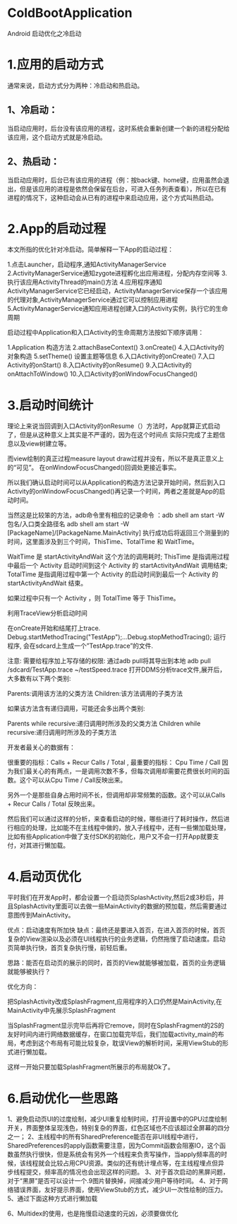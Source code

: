 # ColdBootApplication
Android 启动优化之冷启动
# 1.应用的启动方式

通常来说，启动方式分为两种：冷启动和热启动。

## 1、冷启动：
当启动应用时，后台没有该应用的进程，这时系统会重新创建一个新的进程分配给该应用，这个启动方式就是冷启动。

## 2、热启动：
当启动应用时，后台已有该应用的进程（例：按back键、home键，应用虽然会退出，但是该应用的进程是依然会保留在后台，可进入任务列表查看），所以在已有进程的情况下，这种启动会从已有的进程中来启动应用，这个方式叫热启动。 

# 2.App的启动过程

本文所指的优化针对冷启动。简单解释一下App的启动过程：

1.点击Launcher，启动程序,通知ActivityManagerService
2.ActivityManagerService通知zygote进程孵化出应用进程，分配内存空间等
3.执行该应用ActivityThread的main()方法
4.应用程序通知ActivityManagerService它已经启动，ActivityManagerService保存一个该应用的代理对象,ActivityManagerService通过它可以控制应用进程
5.ActivityManagerService通知应用进程创建入口的Activity实例，执行它的生命周期

启动过程中Application和入口Activity的生命周期方法按如下顺序调用：

1.Application 构造方法
2.attachBaseContext()
3.onCreate()
4.入口Activity的对象构造
5.setTheme() 设置主题等信息
6.入口Activity的onCreate()
7.入口Activity的onStart()
8.入口Activity的onResume()
9.入口Activity的onAttachToWindow()
10.入口Activity的onWindowFocusChanged()



# 3.启动时间统计

理论上来说当回调到入口Activity的onResume（）方法时，App就算正式启动了，但是从这种意义上其实是不严谨的，因为在这个时间点
实际只完成了主题信息以及view树建立等。

而view绘制的真正过程measure layout draw过程并没有，所以不是真正意义上的“可见”。 在onWindowFocusChanged()回调处更接近事实。

所以我们确认启动时间可以从Application的构造方法记录开始时间，然后到入口Activity的onWindowFocusChanged()再记录一个时间，两者之差就是App的启动时间。

当然这是比较笨的方法，adb命令里有相应的记录命令 ：adb shell am start -W 包名/入口类全路径名
adb shell am start -W [PackageName]/[PackageName.MainActivity]
执行成功后将返回三个测量到的时间，这里面涉及到三个时间，ThisTime、TotalTime 和 WaitTime。

WaitTime 是 startActivityAndWait 这个方法的调用耗时;
ThisTime 是指调用过程中最后一个 Activity 启动时间到这个 Activity 的 startActivityAndWait 调用结束;
TotalTime 是指调用过程中第一个 Activity 的启动时间到最后一个 Activity 的 startActivityAndWait 结束。

如果过程中只有一个 Activity ，则 TotalTime 等于 ThisTime。

利用TraceView分析启动时间

在onCreate开始和结尾打上trace.
Debug.startMethodTracing("TestApp");...Debug.stopMethodTracing();
运行程序, 会在sdcard上生成一个”TestApp.trace”的文件. 

注意: 需要给程序加上写存储的权限:
<uses-permission android:name="android.permission.WRITE_EXTERNAL_STORAGE"/>
通过adb pull将其导出到本地
adb pull /sdcard/TestApp.trace ~/testSpeed.trace
打开DDMS分析trace文件,展开后，大多数有以下两个类别:

Parents:调用该方法的父类方法 
Children:该方法调用的子类方法 

如果该方法含有递归调用，可能还会多出两个类别: 

Parents while recursive:递归调用时所涉及的父类方法 
Children while recursive:递归调用时所涉及的子类方法

开发者最关心的数据有： 

很重要的指标：Calls + Recur Calls / Total , 最重要的指标： Cpu Time / Call 
因为我们最关心的有两点，一是调用次数不多，但每次调用却需要花费很长时间的函数。这个可以从Cpu Time / Call反映出来。

另外一个是那些自身占用时间不长，但调用却非常频繁的函数。这个可以从Calls + Recur Calls / Total 反映出来。

然后我们可以通过这样的分析，来查看启动的时候，哪些进行了耗时操作，然后进行相应的处理，比如能不在主线程中做的，放入子线程中，还有一些懒加载处理，比如有些Application中做了支付SDK的初始化，用户又不会一打开App就要支付，对其进行懒加载。

# 4.启动页优化

平时我们在开发App时，都会设置一个启动页SplashActivity,然后2或3秒后，并且SplashActivity里面可以去做一些MainActivity的数据的预加载，然后需要通过意图传到MainActivity。 

优点：启动速度有所加快 
缺点：最终还是要进入首页，在进入首页的时候，首页复杂的View渲染以及必须在UI线程执行的业务逻辑，仍然拖慢了启动速度。启动页简单执行快，首页复杂执行慢，前轻后重。

思路：能否在启动页的展示的同时，首页的View就能够被加载，首页的业务逻辑就能够被执行？

优化方向： 

把SplashActivity改成SplashFragment,应用程序的入口仍然是MainActivity,在MainActivity中先展示SplashFragment

当SplashFragment显示完毕后再将它remove，同时在SplashFragment的2S的友好时间内进行网络数据缓存，在窗口加载完毕后，我们加载activity_main的布局，考虑到这个布局有可能比较复杂，耽误View的解析时间，采用ViewStub的形式进行懒加载。

这样一开始只要加载SplashFragment所展示的布局就Ok了。


# 6.启动优化一些思路


1、避免启动页UI的过度绘制，减少UI重复绘制时间，打开设置中的GPU过度绘制开关，界面整体呈现浅色，特别复杂的界面，红色区域也不应该超过全屏幕的四分之一； 
2、主线程中的所有SharedPreference能否在非UI线程中进行，SharedPreferences的apply函数需要注意，因为Commit函数会阻塞IO，这个函数虽然执行很快，但是系统会有另外一个线程来负责写操作，当apply频率高的时候，该线程就会比较占用CPU资源。类似的还有统计埋点等，在主线程埋点但异步线程提交，频率高的情况也会出现这样的问题。 
3、对于首次启动的黑屏问题，对于“黑屏”是否可以设计一个.9图片替换掉，间接减少用户等待时间。 
4、对于网络错误界面，友好提示界面，使用ViewStub的方式，减少UI一次性绘制的压力。 
5、通过下面这种方式进行懒加载

6、Multidex的使用，也是拖慢启动速度的元凶，必须要做优化
